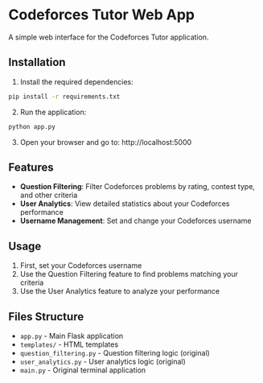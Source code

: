 # Codeforces Tutor Web App

A simple web interface for the Codeforces Tutor application.

## Installation

1. Install the required dependencies:
```bash
pip install -r requirements.txt
```

2. Run the application:
```bash
python app.py
```

3. Open your browser and go to: http://localhost:5000

## Features

- **Question Filtering**: Filter Codeforces problems by rating, contest type, and other criteria
- **User Analytics**: View detailed statistics about your Codeforces performance
- **Username Management**: Set and change your Codeforces username

## Usage

1. First, set your Codeforces username
2. Use the Question Filtering feature to find problems matching your criteria
3. Use the User Analytics feature to analyze your performance

## Files Structure

- `app.py` - Main Flask application
- `templates/` - HTML templates
- `question_filtering.py` - Question filtering logic (original)
- `user_analytics.py` - User analytics logic (original)
- `main.py` - Original terminal application
